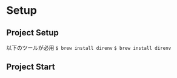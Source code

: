 # Setup

## Project Setup

以下のツールが必用
`$ brew install direnv`
`$ brew install direnv`

## Project Start
